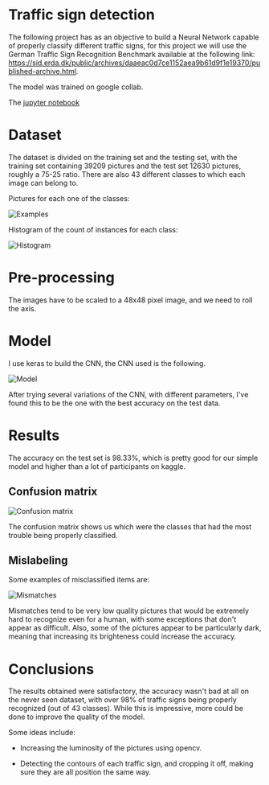 # Traffic sign detection

The following project has as an objective to build a Neural Network capable of properly classify different traffic signs, for this project we will use the German Traffic Sign Recognition Benchmark available at the following link: https://sid.erda.dk/public/archives/daaeac0d7ce1152aea9b61d9f1e19370/published-archive.html.

The model was trained on google collab.

The [jupyter notebook](https://github.com/fedllanes/traffic/blob/master/Traffic.ipynb)

# Dataset

The dataset is divided on the training set and the testing set, with the training set containing 39209 pictures and the test set 12630 pictures, roughly a 75-25 ratio. There are also 43 different classes to which each image can belong to. 

Pictures for each one of the classes:

![Examples](readme_images/examples.png)

Histogram of the count of instances for each class:


![Histogram](readme_images/hist.png)

# Pre-processing 

The images have to be scaled to a 48x48 pixel image, and we need to roll the axis.

# Model

I use keras to build the CNN, the CNN used is the following.

![Model](readme_images/CNN.jpeg)


After trying several variations of the CNN, with different parameters, I've found this to be the one with the best accuracy on the test data.

# Results

The accuracy on the test set is 98.33%, which is pretty good for our simple model and higher than a lot of participants on kaggle.

## Confusion matrix

![Confusion matrix](readme_images/confusion.png)

The confusion matrix shows us which were the classes that had the most trouble being properly classified.

## Mislabeling

Some examples of misclassified items are: 

![Mismatches](readme_images/mismatches.png)

Mismatches tend to be very low quality pictures that would be extremely hard to recognize even for a human, with some exceptions that don't appear as difficult. Also, some of the pictures appear to be particularly dark, meaning that increasing its brighteness could increase the accuracy.

# Conclusions

The results obtained were satisfactory, the accuracy wasn't bad at all on the never seen dataset, with over 98% of traffic signs being properly recognized (out of 43 classes). While this is impressive, more could be done to improve the quality of the model.

Some ideas include:

* Increasing the luminosity of the pictures using opencv.

* Detecting the contours of each traffic sign, and cropping it off, making sure they are all position the same way.
